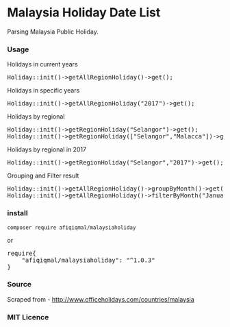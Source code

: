 <meta http-equiv="Content-Type" content="text/html; charset=utf-8" />
<meta http-equiv="Content-Type" content="text/html; charset=ISO-8859-1">
<meta name="description" content="Parsing Malaysia Public Holiday into JSON">
<link rel="author" href="https://www.facebook.com/zeroone93">

# Malaysia Holiday Date List
Parsing Malaysia Public Holiday.


### Usage

Holidays in current years

<pre>
Holiday::init()->getAllRegionHoliday()->get();
</pre>

Holidays in specific years

<pre>
Holiday::init()->getAllRegionHoliday("2017")->get();
</pre>

Holidays by regional

<pre>
Holiday::init()->getRegionHoliday("Selangor")->get();
Holiday::init()->getRegionHoliday(["Selangor","Malacca"])->get();
</pre>

Holidays by regional in 2017

<pre>
Holiday::init()->getRegionHoliday("Selangor","2017")->get();
</pre>


Grouping and Filter result

<pre>
Holiday::init()->getAllRegionHoliday()->groupByMonth()->get();
Holiday::init()->getAllRegionHoliday()->filterByMonth("January")->get();  //date('F')
</pre>


### install

`composer require afiqiqmal/malaysiaholiday`

or 

<pre>
require{
	"afiqiqmal/malaysiaholiday": "^1.0.3"
}
</pre>


### Source
Scraped from - http://www.officeholidays.com/countries/malaysia

### MIT Licence
